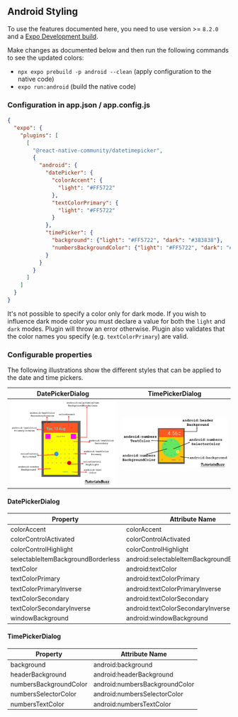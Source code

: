 ## Android Styling

To use the features documented here, you need to use version >= `8.2.0` and a [Expo Development build](https://docs.expo.dev/develop/development-builds/introduction/).

Make changes as documented below and then run the following commands to see the updated colors:

- `npx expo prebuild -p android --clean` (apply configuration to the native code)
- `expo run:android` (build the native code)

### Configuration in app.json / app.config.js

```json
{
  "expo": {
    "plugins": [
      [
        "@react-native-community/datetimepicker",
        {
          "android": {
            "datePicker": {
              "colorAccent": {
                "light": "#FF5722"
              },
              "textColorPrimary": {
                "light": "#FF5722"
              }
            },
            "timePicker": {
              "background": {"light": "#FF5722", "dark": "#383838"},
              "numbersBackgroundColor": {"light": "#FF5722", "dark": "#383838"}
            }
          }
        }
      ]
    ]
  }
}
```

It's not possible to specify a color only for dark mode. If you wish to influence dark mode color you must declare a value for both the `light` and `dark` modes. Plugin will throw an error otherwise. Plugin also validates that the color names you specify (e.g. `textColorPrimary`) are valid.

### Configurable properties

The following illustrations show the different styles that can be applied to the date and time pickers.

| DatePickerDialog                                                           | TimePickerDialog                                             |
| -------------------------------------------------------------------------- | ------------------------------------------------------------ |
| ![Date picker dialog breakdown](./images/date_picker_dialog_breakdown.png) | ![Time picker breakdown](./images/time_picker_breakdown.png) |

#### DatePickerDialog

| Property                           | Attribute Name                             |
| ---------------------------------- | ------------------------------------------ |
| colorAccent                        | colorAccent                                |
| colorControlActivated              | colorControlActivated                      |
| colorControlHighlight              | colorControlHighlight                      |
| selectableItemBackgroundBorderless | android:selectableItemBackgroundBorderless |
| textColor                          | android:textColor                          |
| textColorPrimary                   | android:textColorPrimary                   |
| textColorPrimaryInverse            | android:textColorPrimaryInverse            |
| textColorSecondary                 | android:textColorSecondary                 |
| textColorSecondaryInverse          | android:textColorSecondaryInverse          |
| windowBackground                   | android:windowBackground                   |

#### TimePickerDialog

| Property               | Attribute Name                 |
| ---------------------- | ------------------------------ |
| background             | android:background             |
| headerBackground       | android:headerBackground       |
| numbersBackgroundColor | android:numbersBackgroundColor |
| numbersSelectorColor   | android:numbersSelectorColor   |
| numbersTextColor       | android:numbersTextColor       |
